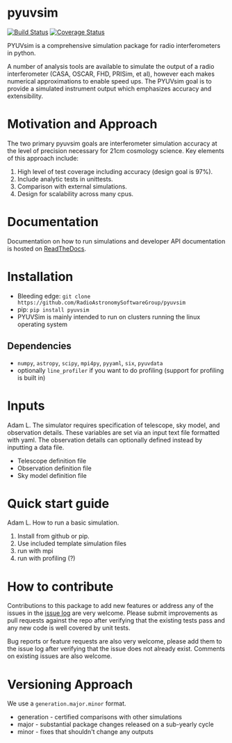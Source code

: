 # pyuvsim

[![Build Status](https://travis-ci.org/RadioAstronomySoftwareGroup/pyuvsim.svg?branch=master)](https://travis-ci.org/RadioAstronomySoftwareGroup/pyuvsim)
[![Coverage Status](https://coveralls.io/repos/github/RadioAstronomySoftwareGroup/pyuvsim/badge.svg?branch=master)](https://coveralls.io/github/RadioAstronomySoftwareGroup/pyuvsim?branch=master)

PYUVsim is a comprehensive simulation package for radio interferometers in python.

A number of analysis tools are available to simulate the output of a radio interferometer (CASA, OSCAR, FHD, PRISim, et al), however each makes numerical approximations to enable speed ups.  The PYUVsim goal is to provide a simulated instrument output which emphasizes accuracy and extensibility.

 # Motivation and Approach
The two primary pyuvsim goals are interferometer simulation accuracy at the level of precision necessary for 21cm cosmology science. Key elements of this approach include:
 1. High level of test coverage including accuracy (design goal is 97%).
 2. Include analytic tests in unittests.
 3. Comparison with external simulations.
 4. Design for scalability across many cpus.

# Documentation
Documentation on how to run simulations and developer API documentation is hosted on [ReadTheDocs](https://pyuvsim.readthedocs.io).

 # Installation
 * Bleeding edge: `git clone https://github.com/RadioAstronomySoftwareGroup/pyuvsim`
 * pip: `pip install pyuvsim`
 * PYUVSim is mainly intended to run on clusters running the linux operating system

 ## Dependencies
  * `numpy`, `astropy`, `scipy`, `mpi4py`, `pyyaml`, `six`, `pyuvdata`
  * optionally `line_profiler` if you want to do profiling (support for profiling is built in)

 # Inputs
 Adam L.
 The simulator requires specification of telescope, sky model, and observation details. These variables are set via an input text file formatted with yaml.  The observation details can optionally defined instead by inputting a data file.
 * Telescope definition file
 * Observation definition file
 * Sky model definition file

 # Quick start guide
  Adam L.
 How to run a basic simulation.
1. Install from github or pip.
2. Use included template simulation files
3. run with mpi
4. run with profiling (?)


 # How to contribute
 Contributions to this package to add new features or address any of the
 issues in the [issue log](https://github.com/RadioAstronomySoftwareGroup/pyuvsim/issues) are very welcome.
 Please submit improvements as pull requests against the repo after verifying that
 the existing tests pass and any new code is well covered by unit tests.

 Bug reports or feature requests are also very welcome, please add them to the
 issue log after verifying that the issue does not already exist.
 Comments on existing issues are also welcome.

 # Versioning Approach
We use a `generation.major.minor` format.
 * generation - certified comparisons with other simulations
 * major - substantial package changes released on a sub-yearly cycle
 * minor - fixes that shouldn't change any outputs
